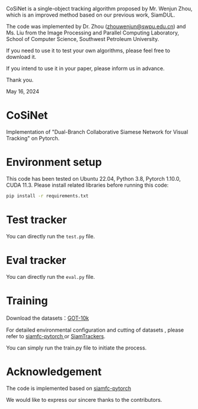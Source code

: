 CoSiNet is a single-object tracking algorithm proposed by Mr. Wenjun Zhou, which is an improved method based on our previous work, SiamDUL.

The code was implemented by Dr. Zhou (zhouwenjun@swpu.edu.cn) and Ms. Liu from the Image Processing and Parallel Computing Laboratory, School of Computer Science, Southwest Petroleum University.

If you need to use it to test your own algorithms, please feel free to download it.

If you intend to use it in your paper, please inform us in advance.

Thank you.

May 16, 2024

# CoSiNet
Implementation of "Dual-Branch Collaborative Siamese Network for Visual Tracking" on Pytorch. 

#  Environment setup
This code has been tested on Ubuntu 22.04, Python 3.8, Pytorch 1.10.0, CUDA 11.3. Please install related libraries before running this code:
```bash
pip install -r requirements.txt
```

# Test tracker
You can directly run the `test.py` file.


# Eval tracker
You can directly run the `eval.py` file.


# Training
Download the datasets：[GOT-10k](http://got-10k.aitestunion.com/downloads)

For detailed environmental configuration and cutting of datasets , please refer to [siamfc-pytorch
](https://github.com/huanglianghua/siamfc-pytorch) or [SiamTrackers](https://github.com/HonglinChu/SiamTrackers).

You can simply run the train.py file to initiate the process.

# Acknowledgement
The code is implemented based on [siamfc-pytorch](https://github.com/huanglianghua/siamfc-pytorch)

We would like to express our sincere thanks to the contributors.

